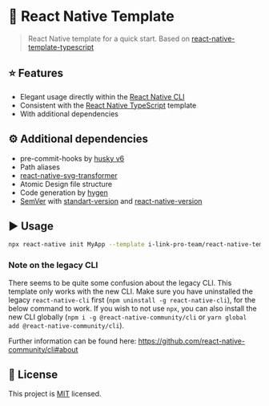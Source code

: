 # :space_invader: React Native Template

> React Native template for a quick start. Based on [react-native-template-typescript](https://github.com/react-native-community/react-native-template-typescript)
## :star: Features

- Elegant usage directly within the [React Native CLI](https://github.com/react-native-community/cli)
- Consistent with the [React Native TypeScript]((https://github.com/react-native-community/react-native-template-typescript)) template
- With additional dependencies

## :gear: Additional dependencies

- pre-commit-hooks by [husky v6](https://typicode.github.io/husky/)
- Path aliases
- [react-native-svg-transformer](https://github.com/kristerkari/react-native-svg-transformer)
- Atomic Design file structure
- Code generation by [hygen](https://www.hygen.io/)
- [SemVer](https://semver.org/) with [standart-version](https://github.com/conventional-changelog/standard-version) and [react-native-version](https://github.com/stovmascript/react-native-version)

## :arrow_forward: Usage

```sh
npx react-native init MyApp --template i-link-pro-team/react-native-template
```

### Note on the legacy CLI
There seems to be quite some confusion about the legacy CLI. This template only works with the new CLI. Make sure you have uninstalled the legacy `react-native-cli` first (`npm uninstall -g react-native-cli`), for the below command to work. If you wish to not use `npx`, you can also install the new CLI globally (`npm i -g @react-native-community/cli` or `yarn global add @react-native-community/cli`).

Further information can be found here: https://github.com/react-native-community/cli#about

## :bookmark: License

This project is [MIT](LICENSE) licensed.
